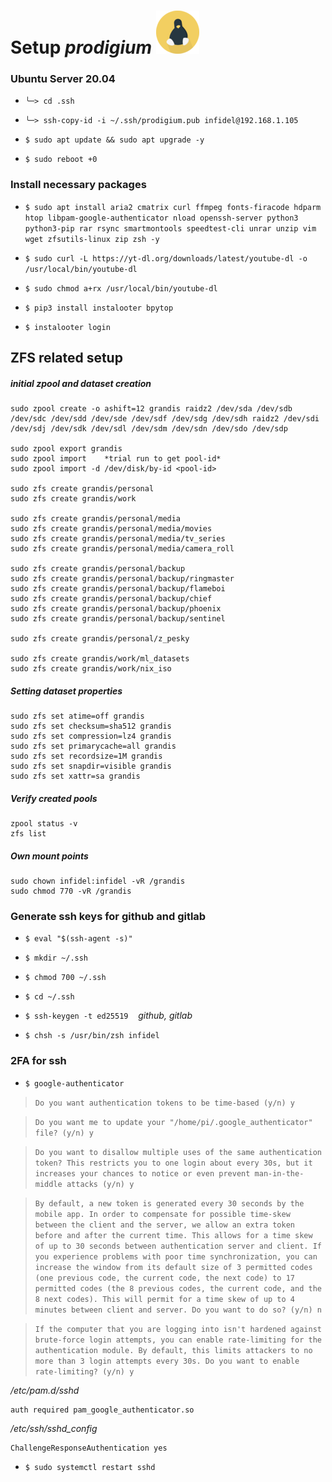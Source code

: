 # Setup *prodigium* ![prodigium! image](https://github.com/atheistd/atheistd.github.io/raw/master/assets/prodigium/prodigium-small.png)

### Ubuntu Server 20.04

- `╰─> cd .ssh`
- `╰─> ssh-copy-id -i ~/.ssh/prodigium.pub infidel@192.168.1.105`

- `$ sudo apt update && sudo apt upgrade -y`
- `$ sudo reboot +0`



### Install necessary packages

- `$ sudo apt install aria2 cmatrix curl ffmpeg fonts-firacode hdparm htop libpam-google-authenticator nload openssh-server python3 python3-pip rar rsync smartmontools speedtest-cli unrar unzip vim wget zfsutils-linux zip zsh -y`

- `$ sudo curl -L https://yt-dl.org/downloads/latest/youtube-dl -o /usr/local/bin/youtube-dl`
- `$ sudo chmod a+rx /usr/local/bin/youtube-dl`

- `$ pip3 install instalooter bpytop`
- `$ instalooter login`



## ZFS related setup

##### initial zpool and dataset creation

```
sudo zpool create -o ashift=12 grandis raidz2 /dev/sda /dev/sdb /dev/sdc /dev/sdd /dev/sde /dev/sdf /dev/sdg /dev/sdh raidz2 /dev/sdi /dev/sdj /dev/sdk /dev/sdl /dev/sdm /dev/sdn /dev/sdo /dev/sdp

sudo zpool export grandis
sudo zpool import    *trial run to get pool-id*
sudo zpool import -d /dev/disk/by-id <pool-id>

sudo zfs create grandis/personal
sudo zfs create grandis/work

sudo zfs create grandis/personal/media
sudo zfs create grandis/personal/media/movies
sudo zfs create grandis/personal/media/tv_series
sudo zfs create grandis/personal/media/camera_roll

sudo zfs create grandis/personal/backup
sudo zfs create grandis/personal/backup/ringmaster
sudo zfs create grandis/personal/backup/flameboi
sudo zfs create grandis/personal/backup/chief
sudo zfs create grandis/personal/backup/phoenix
sudo zfs create grandis/personal/backup/sentinel

sudo zfs create grandis/personal/z_pesky

sudo zfs create grandis/work/ml_datasets
sudo zfs create grandis/work/nix_iso

```



##### Setting dataset properties

```
sudo zfs set atime=off grandis
sudo zfs set checksum=sha512 grandis
sudo zfs set compression=lz4 grandis
sudo zfs set primarycache=all grandis
sudo zfs set recordsize=1M grandis
sudo zfs set snapdir=visible grandis
sudo zfs set xattr=sa grandis

```



##### Verify created pools

```
zpool status -v
zfs list

```



##### Own mount points

```
sudo chown infidel:infidel -vR /grandis
sudo chmod 770 -vR /grandis

```



### Generate ssh keys for github and gitlab

- `$ eval "$(ssh-agent -s)"`
- `$ mkdir ~/.ssh`
- `$ chmod 700 ~/.ssh`
- `$ cd ~/.ssh`
- `$ ssh-keygen -t ed25519`&nbsp;&nbsp;&nbsp;&nbsp;*github, gitlab*

- `$ chsh -s /usr/bin/zsh infidel`



### 2FA for ssh

- `$ google-authenticator`


> `Do you want authentication tokens to be time-based (y/n) y`


> `Do you want me to update your "/home/pi/.google_authenticator" file? (y/n) y`


> `Do you want to disallow multiple uses of the same authentication
token? This restricts you to one login about every 30s, but it increases
your chances to notice or even prevent man-in-the-middle attacks (y/n) y`


> `By default, a new token is generated every 30 seconds by the mobile app.
In order to compensate for possible time-skew between the client and the server,
we allow an extra token before and after the current time. This allows for a
time skew of up to 30 seconds between authentication server and client. If you
experience problems with poor time synchronization, you can increase the window
from its default size of 3 permitted codes (one previous code, the current
code, the next code) to 17 permitted codes (the 8 previous codes, the current
code, and the 8 next codes). This will permit for a time skew of up to 4 minutes
between client and server.
Do you want to do so? (y/n) n`


> `If the computer that you are logging into isn't hardened against brute-force
login attempts, you can enable rate-limiting for the authentication module.
By default, this limits attackers to no more than 3 login attempts every 30s.
Do you want to enable rate-limiting? (y/n) y`

*/etc/pam.d/sshd*
```
auth required pam_google_authenticator.so
```

*/etc/ssh/sshd_config*
```
ChallengeResponseAuthentication yes
```

- `$ sudo systemctl restart sshd`
